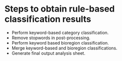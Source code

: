 # Steps to obtain rule-based classification results

- Perform keyword-based category classification.
- Remove stopwords in post-processing.
- Perform keyword based bioregion classification.
- Merge keyword-based and bioregion classifications.
- Generate final output analysis sheet.
